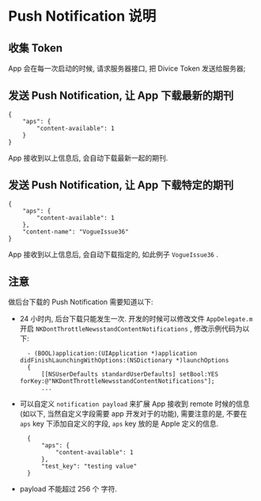 # Push Notification 说明

## 收集 Token 

App 会在每一次启动的时候, 请求服务器接口, 把 Divice Token 发送给服务器; 

## 发送 Push Notification, 让 App 下载最新的期刊 

	{
	    "aps": {
	        "content-available": 1
	    }
	}

App 接收到以上信息后, 会自动下载最新一起的期刊. 

## 发送 Push Notification, 让 App 下载特定的期刊 


	{
	    "aps": {
	        "content-available": 1
	    },
	    "content-name": "VogueIssue36"
	}
	
App 接收到以上信息后, 会自动下载指定的, 如此例子 `VogueIssue36` . 

## 注意

做后台下载的 Push Notification 需要知道以下: 

* 24 小时内, 后台下载只能发生一次. 开发的时候可以修改文件 `AppDelegate.m` 开启 `NKDontThrottleNewsstandContentNotifications` , 修改示例代码为以下: 

		- (BOOL)application:(UIApplication *)application didFinishLaunchingWithOptions:(NSDictionary *)launchOptions
		{
		    [[NSUserDefaults standardUserDefaults] setBool:YES forKey:@"NKDontThrottleNewsstandContentNotifications"];
		    ...
	
	
* 可以自定义 ` notification payload ` 来扩展 App 接收到 remote 时候的信息 (如以下, 当然自定义字段需要 app 开发对于的功能), 需要注意的是, 不要在 `aps` key 下添加自定义的字段, `aps` key 放的是 Apple 定义的信息. 

		
		{
		    "aps": {
		        "content-available": 1
		    },
		    "test_key": "testing value"
		}
		
* payload 不能超过 256 个 字符. 